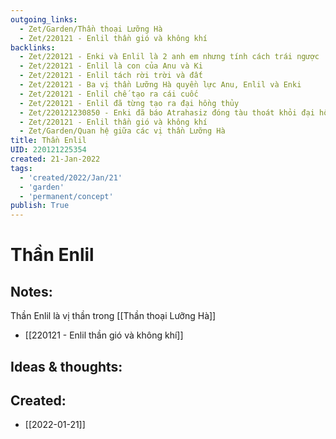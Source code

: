 ```yaml
---
outgoing_links:
  - Zet/Garden/Thần thoại Lưỡng Hà
  - Zet/220121 - Enlil thần gió và không khí
backlinks:
  - Zet/220121 - Enki và Enlil là 2 anh em nhưng tính cách trái ngược
  - Zet/220121 - Enlil là con của Anu và Ki
  - Zet/220121 - Enlil tách rời trời và đất
  - Zet/220121 - Ba vị thần Lưỡng Hà quyền lực Anu, Enlil và Enki
  - Zet/220121 - Enlil chế tạo ra cái cuốc
  - Zet/220121 - Enlil đã từng tạo ra đại hồng thủy
  - Zet/220121230850 - Enki đã báo Atrahasiz đóng tàu thoát khỏi đại hồng thủy
  - Zet/220121 - Enlil thần gió và không khí
  - Zet/Garden/Quan hệ giữa các vị thần Lưỡng Hà
title: Thần Enlil
UID: 220121225354
created: 21-Jan-2022
tags:
  - 'created/2022/Jan/21'
  - 'garden'
  - 'permanent/concept'
publish: True
---
```

# Thần Enlil

## Notes:
Thần Enlil là vị thần trong [[Thần thoại Lưỡng Hà]]

- [[220121 - Enlil thần gió và không khí]]

## Ideas & thoughts:


## Created:
- [[2022-01-21]]
